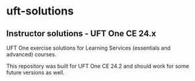 # uft-solutions
## Instructor solutions - UFT One CE 24.x
UFT One exercise solutions for Learning Services (essentials and advanced) courses.

This repository was built for UFT One CE 24.2 and should work for some future versions as well.
